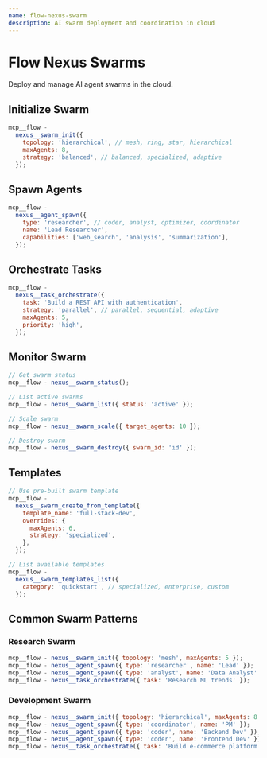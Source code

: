```yaml
---
name: flow-nexus-swarm
description: AI swarm deployment and coordination in cloud
---
```


# Flow Nexus Swarms

Deploy and manage AI agent swarms in the cloud.

## Initialize Swarm

```javascript
mcp__flow -
  nexus__swarm_init({
    topology: 'hierarchical', // mesh, ring, star, hierarchical
    maxAgents: 8,
    strategy: 'balanced', // balanced, specialized, adaptive
  });
```

## Spawn Agents

```javascript
mcp__flow -
  nexus__agent_spawn({
    type: 'researcher', // coder, analyst, optimizer, coordinator
    name: 'Lead Researcher',
    capabilities: ['web_search', 'analysis', 'summarization'],
  });
```

## Orchestrate Tasks

```javascript
mcp__flow -
  nexus__task_orchestrate({
    task: 'Build a REST API with authentication',
    strategy: 'parallel', // parallel, sequential, adaptive
    maxAgents: 5,
    priority: 'high',
  });
```

## Monitor Swarm

```javascript
// Get swarm status
mcp__flow - nexus__swarm_status();

// List active swarms
mcp__flow - nexus__swarm_list({ status: 'active' });

// Scale swarm
mcp__flow - nexus__swarm_scale({ target_agents: 10 });

// Destroy swarm
mcp__flow - nexus__swarm_destroy({ swarm_id: 'id' });
```

## Templates

```javascript
// Use pre-built swarm template
mcp__flow -
  nexus__swarm_create_from_template({
    template_name: 'full-stack-dev',
    overrides: {
      maxAgents: 6,
      strategy: 'specialized',
    },
  });

// List available templates
mcp__flow -
  nexus__swarm_templates_list({
    category: 'quickstart', // specialized, enterprise, custom
  });
```

## Common Swarm Patterns

### Research Swarm

```javascript
mcp__flow - nexus__swarm_init({ topology: 'mesh', maxAgents: 5 });
mcp__flow - nexus__agent_spawn({ type: 'researcher', name: 'Lead' });
mcp__flow - nexus__agent_spawn({ type: 'analyst', name: 'Data Analyst' });
mcp__flow - nexus__task_orchestrate({ task: 'Research ML trends' });
```

### Development Swarm

```javascript
mcp__flow - nexus__swarm_init({ topology: 'hierarchical', maxAgents: 8 });
mcp__flow - nexus__agent_spawn({ type: 'coordinator', name: 'PM' });
mcp__flow - nexus__agent_spawn({ type: 'coder', name: 'Backend Dev' });
mcp__flow - nexus__agent_spawn({ type: 'coder', name: 'Frontend Dev' });
mcp__flow - nexus__task_orchestrate({ task: 'Build e-commerce platform' });
```
